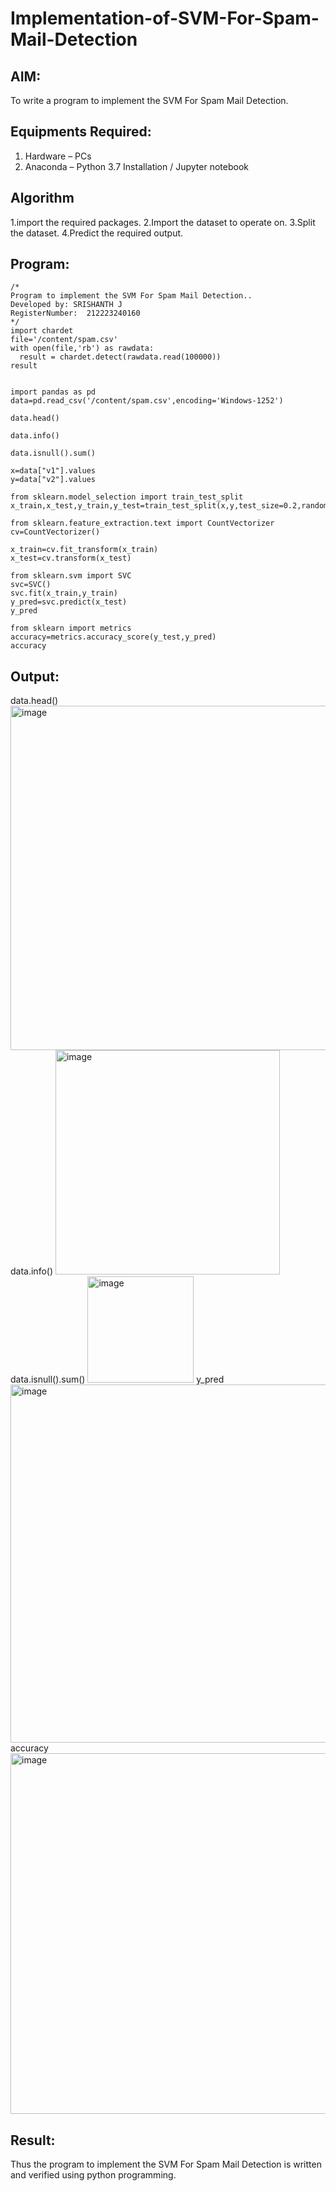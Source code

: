 # Implementation-of-SVM-For-Spam-Mail-Detection

## AIM:
To write a program to implement the SVM For Spam Mail Detection.

## Equipments Required:
1. Hardware – PCs
2. Anaconda – Python 3.7 Installation / Jupyter notebook

## Algorithm
1.import the required packages.
2.Import the dataset to operate on.
3.Split the dataset.
4.Predict the required output.

## Program:
```
/*
Program to implement the SVM For Spam Mail Detection..
Developed by: SRISHANTH J
RegisterNumber:  212223240160
*/
import chardet
file='/content/spam.csv'
with open(file,'rb') as rawdata:
  result = chardet.detect(rawdata.read(100000))
result


import pandas as pd
data=pd.read_csv('/content/spam.csv',encoding='Windows-1252')

data.head()

data.info()

data.isnull().sum()

x=data["v1"].values
y=data["v2"].values

from sklearn.model_selection import train_test_split
x_train,x_test,y_train,y_test=train_test_split(x,y,test_size=0.2,random_state=0)

from sklearn.feature_extraction.text import CountVectorizer
cv=CountVectorizer()

x_train=cv.fit_transform(x_train)
x_test=cv.transform(x_test)

from sklearn.svm import SVC
svc=SVC()
svc.fit(x_train,y_train)
y_pred=svc.predict(x_test)
y_pred

from sklearn import metrics
accuracy=metrics.accuracy_score(y_test,y_pred)
accuracy
```

## Output:
data.head()
<img width="551" alt="image" src="https://github.com/srishanth2006/Implementation-of-SVM-For-Spam-Mail-Detection/assets/150319470/18fba85c-0485-43a1-8e98-8122a1e949ac">
data.info()
<img width="359" alt="image" src="https://github.com/srishanth2006/Implementation-of-SVM-For-Spam-Mail-Detection/assets/150319470/52d77549-4870-4aec-9a3f-eb06a244ef0a">
data.isnull().sum()
<img width="170" alt="image" src="https://github.com/srishanth2006/Implementation-of-SVM-For-Spam-Mail-Detection/assets/150319470/8e350baa-6098-4879-87ea-a519f869424d">
y_pred
<img width="573" alt="image" src="https://github.com/srishanth2006/Implementation-of-SVM-For-Spam-Mail-Detection/assets/150319470/abbc6af9-e895-466e-af26-0d57078ace64">
accuracy
<img width="577" alt="image" src="https://github.com/srishanth2006/Implementation-of-SVM-For-Spam-Mail-Detection/assets/150319470/5bc105dc-e500-4a88-896d-2f67a3a824fc">



## Result:
Thus the program to implement the SVM For Spam Mail Detection is written and verified using python programming.
